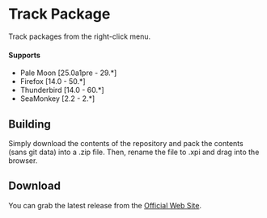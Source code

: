 # Track Package
Track packages from the right-click menu.

#### Supports
 * Pale Moon [25.0a1pre - 29.*]
 * Firefox [14.0 - 50.*]
 * Thunderbird [14.0 - 60.*]
 * SeaMonkey [2.2 - 2.*]

## Building
Simply download the contents of the repository and pack the contents (sans git data) into a .zip file. Then, rename the file to .xpi and drag into the browser.

## Download
You can grab the latest release from the [Official Web Site](//realityripple.com/Software/Mozilla-Extensions/Track-Package/).

